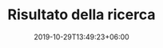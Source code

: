---
title: "Risultato della ricerca"
date: 2019-10-29T13:49:23+06:00
draft: false

# meta description
description: "Cerca il tuo quiz preferito"

# type
type : "search"
---